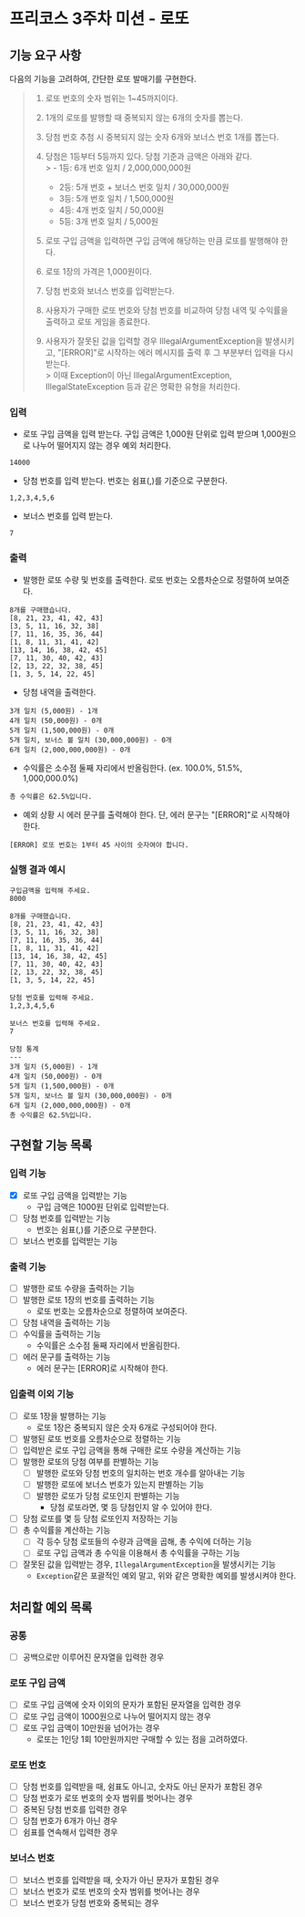 # 프리코스 3주차 미션 - 로또

## 기능 요구 사항

다음의 기능을 고려하여, 간단한 로또 발매기를 구현한다.

> 1. 로또 번호의 숫자 범위는 1~45까지이다.<br>
>
>
> 2. 1개의 로또를 발행할 때 중복되지 않는 6개의 숫자를 뽑는다.<br>
>
>
> 3. 당첨 번호 추첨 시 중복되지 않는 숫자 6개와 보너스 번호 1개를 뽑는다.<br>
>
>
> 4. 당첨은 1등부터 5등까지 있다. 당첨 기준과 금액은 아래와 같다.<br>
     >    - 1등: 6개 번호 일치 / 2,000,000,000원<br>
>    - 2등: 5개 번호 + 보너스 번호 일치 / 30,000,000원<br>
>    - 3등: 5개 번호 일치 / 1,500,000원<br>
>    - 4등: 4개 번호 일치 / 50,000원<br>
>    - 5등: 3개 번호 일치 / 5,000원<br>
>
> 5. 로또 구입 금액을 입력하면 구입 금액에 해당하는 만큼 로또를 발행해야 한다.<br>
>
>
> 6. 로또 1장의 가격은 1,000원이다.<br>
>
>
> 7. 당첨 번호와 보너스 번호를 입력받는다.<br>
>
>
> 8. 사용자가 구매한 로또 번호와 당첨 번호를 비교하여 당첨 내역 및 수익률을 출력하고 로또 게임을 종료한다.<br>
>
>
> 9. 사용자가 잘못된 값을 입력할 경우 IllegalArgumentException을 발생시키고, "[ERROR]"로 시작하는 에러 메시지를 출력 후 그 부분부터 입력을 다시 받는다.<br>
     > 이때 Exception이 아닌 IllegalArgumentException, IllegalStateException 등과 같은 명확한 유형을 처리한다.
>

### 입력
- 로또 구입 금액을 입력 받는다. 구입 금액은 1,000원 단위로 입력 받으며 1,000원으로 나누어 떨어지지 않는 경우 예외 처리한다.
```
14000
```
- 당첨 번호를 입력 받는다. 번호는 쉼표(,)를 기준으로 구분한다.
```
1,2,3,4,5,6
```
- 보너스 번호를 입력 받는다.
```
7
```

### 출력
- 발행한 로또 수량 및 번호를 출력한다. 로또 번호는 오름차순으로 정렬하여 보여준다.
```
8개를 구매했습니다.
[8, 21, 23, 41, 42, 43] 
[3, 5, 11, 16, 32, 38] 
[7, 11, 16, 35, 36, 44] 
[1, 8, 11, 31, 41, 42] 
[13, 14, 16, 38, 42, 45] 
[7, 11, 30, 40, 42, 43] 
[2, 13, 22, 32, 38, 45] 
[1, 3, 5, 14, 22, 45]
```
- 당첨 내역을 출력한다.
```
3개 일치 (5,000원) - 1개
4개 일치 (50,000원) - 0개
5개 일치 (1,500,000원) - 0개
5개 일치, 보너스 볼 일치 (30,000,000원) - 0개
6개 일치 (2,000,000,000원) - 0개
```
- 수익률은 소수점 둘째 자리에서 반올림한다. (ex. 100.0%, 51.5%, 1,000,000.0%)
```
총 수익률은 62.5%입니다.
```
- 예외 상황 시 에러 문구를 출력해야 한다. 단, 에러 문구는 "[ERROR]"로 시작해야 한다.
```
[ERROR] 로또 번호는 1부터 45 사이의 숫자여야 합니다.
```

### 실행 결과 예시
```
구입금액을 입력해 주세요.
8000

8개를 구매했습니다.
[8, 21, 23, 41, 42, 43] 
[3, 5, 11, 16, 32, 38] 
[7, 11, 16, 35, 36, 44] 
[1, 8, 11, 31, 41, 42] 
[13, 14, 16, 38, 42, 45] 
[7, 11, 30, 40, 42, 43] 
[2, 13, 22, 32, 38, 45] 
[1, 3, 5, 14, 22, 45]

당첨 번호를 입력해 주세요.
1,2,3,4,5,6

보너스 번호를 입력해 주세요.
7

당첨 통계
---
3개 일치 (5,000원) - 1개
4개 일치 (50,000원) - 0개
5개 일치 (1,500,000원) - 0개
5개 일치, 보너스 볼 일치 (30,000,000원) - 0개
6개 일치 (2,000,000,000원) - 0개
총 수익률은 62.5%입니다.
```

## 구현할 기능 목록

### 입력 기능
- [x] 로또 구입 금액을 입력받는 기능
    - 구입 금액은 1000원 단위로 입력받는다.
- [ ] 당첨 번호를 입력받는 기능
    - 번호는 쉼표(,)를 기준으로 구분한다.
- [ ] 보너스 번호를 입력받는 기능

### 출력 기능
- [ ] 발행한 로또 수량을 출력하는 기능
- [ ] 발행한 로또 1장의 번호를 출력하는 기능
    - 로또 번호는 오름차순으로 정렬하여 보여준다.
- [ ] 당첨 내역을 출력하는 기능
- [ ] 수익률을 출력하는 기능
    - 수익률은 소수점 둘째 자리에서 반올림한다.
- [ ] 에러 문구를 출력하는 기능
    - 에러 문구는 [ERROR]로 시작해야 한다.

### 입출력 이외 기능
- [ ] 로또 1장을 발행하는 기능
    - 로또 1장은 중복되지 않은 숫자 6개로 구성되어야 한다.
- [ ] 발행된 로또 번호를 오름차순으로 정렬하는 기능
- [ ] 입력받은 로또 구입 금액을 통해 구매한 로또 수량을 계산하는 기능
- [ ] 발행한 로또의 당첨 여부를 판별하는 기능
    - [ ] 발행한 로또와 당첨 번호의 일치하는 번호 개수를 알아내는 기능
    - [ ] 발행한 로또에 보너스 번호가 있는지 판별하는 기능
    - [ ] 발행한 로또가 당첨 로또인지 판별하는 기능
        - 당첨 로또라면, 몇 등 당첨인지 알 수 있어야 한다.
- [ ] 당첨 로또를 몇 등 당첨 로또인지 저장하는 기능
- [ ] 총 수익률을 계산하는 기능
    - [ ] 각 등수 당첨 로또들의 수량과 금액을 곱해, 총 수익에 더하는 기능
    - [ ] 로또 구입 금액과 총 수익을 이용해서 총 수익률을 구하는 기능
- [ ] 잘못된 값을 입력받는 경우, `IllegalArgumentException`을 발생시키는 기능
    - `Exception`같은 포괄적인 예외 말고, 위와 같은 명확한 예외를 발생시켜야 한다.

## 처리할 예외 목록

### 공통
- [ ] 공백으로만 이루어진 문자열을 입력한 경우

### 로또 구입 금액
- [ ] 로또 구입 금액에 숫자 이외의 문자가 포함된 문자열을 입력한 경우
- [ ] 로또 구입 금액이 1000원으로 나누어 떨어지지 않는 경우
- [ ] 로또 구입 금액이 10만원을 넘어가는 경우
    - 로또는 1인당 1회 10만원까지만 구매할 수 있는 점을 고려하였다.

### 로또 번호
- [ ] 당첨 번호를 입력받을 때, 쉼표도 아니고, 숫자도 아닌 문자가 포함된 경우
- [ ] 당첨 번호가 로또 번호의 숫자 범위를 벗어나는 경우
- [ ] 중복된 당첨 번호를 입력한 경우
- [ ] 당첨 번호가 6개가 아닌 경우
- [ ] 쉼표를 연속해서 입력한 경우

### 보너스 번호
- [ ] 보너스 번호를 입력받을 때, 숫자가 아닌 문자가 포함된 경우
- [ ] 보너스 번호가 로또 번호의 숫자 범위를 벗어나는 경우
- [ ] 보너스 번호가 당첨 번호와 중복되는 경우